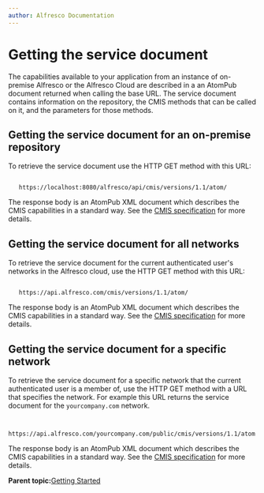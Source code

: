 ```yaml
---
author: Alfresco Documentation
---
```


# Getting the service document

The capabilities available to your application from an instance of on-premise Alfresco or the Alfresco Cloud are described in a an AtomPub document returned when calling the base URL. The service document contains information on the repository, the CMIS methods that can be called on it, and the parameters for those methods.

## Getting the service document for an on-premise repository

To retrieve the service document use the HTTP GET method with this URL:

```

   https://localhost:8080/alfresco/api/cmis/versions/1.1/atom/
```

The response body is an AtomPub XML document which describes the CMIS capabilities in a standard way. See the [CMIS specification](http://docs.oasis-open.org/cmis/CMIS/v1.1/CMIS-v1.1.html) for more details.

## Getting the service document for all networks

To retrieve the service document for the current authenticated user's networks in the Alfresco cloud, use the HTTP GET method with this URL:

```

   https://api.alfresco.com/cmis/versions/1.1/atom/
```

The response body is an AtomPub XML document which describes the CMIS capabilities in a standard way. See the [CMIS specification](http://docs.oasis-open.org/cmis/CMIS/v1.1/CMIS-v1.1.html) for more details.

## Getting the service document for a specific network

To retrieve the service document for a specific network that the current authenticated user is a member of, use the HTTP GET method with a URL that specifies the network. For example this URL returns the service document for the `yourcompany.com` network.

```

   https://api.alfresco.com/yourcompany.com/public/cmis/versions/1.1/atom
```

The response body is an AtomPub XML document which describes the CMIS capabilities in a standard way. See the [CMIS specification](http://docs.oasis-open.org/cmis/CMIS/v1.1/CMIS-v1.1.html) for more details.

**Parent topic:**[Getting Started](../../../pra/1/concepts/cmis-getting-started.md)

